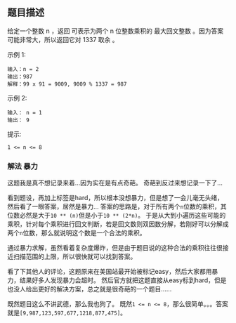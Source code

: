 ## 题目描述
给定一个整数 n ，返回 可表示为两个 n 位整数乘积的 最大回文整数 。因为答案可能非常大，所以返回它对 1337 取余 。

示例 1:
```
输入：n = 2
输出：987
解释：99 x 91 = 9009, 9009 % 1337 = 987
```
示例 2:
```
输入： n = 1
输出： 9
```

提示:
```
1 <= n <= 8
```

### 解法 暴力
这题我是真不想记录来着…因为实在是有点奇葩。
奇葩到反过来想记录一下了…

看到题设，再加上标签是hard，所以根本没想暴力，但是想了一会儿毫无头绪，然后看了一眼答案，居然是暴力…
答案的思路是，对于所有两个`n`位数的乘积，其位数必然是大于`10 ** (n)`但是小于`10 ** (2*n)`。
于是从大到小遍历这些可能的乘积，针对每个乘积进行回文判断，若是回文数则双因数分解，若刚好可以分解成两个`n`位数，那么就说明这个数是一个合法的乘积。

通过暴力求解，虽然看着复杂度爆炸，但是由于题目说的这种合法的乘积往往很接近扫描范围的上限，所以很快就可以找到答案。

看了下其他人的评论，这题原来在美国站最开始被标记easy，然后大家都用暴力，结果好多人发现暴力会超时。
然后官方就把这题直接从easy标到hard，但是也没人给出更好的解决方案，总之就是很奇葩的一个题目……

既然题目这么不讲武德，那么我也狗了。
既然`1 <= n <= 8`，那么很简单。。。答案就是`[9,987,123,597,677,1218,877,475]`。